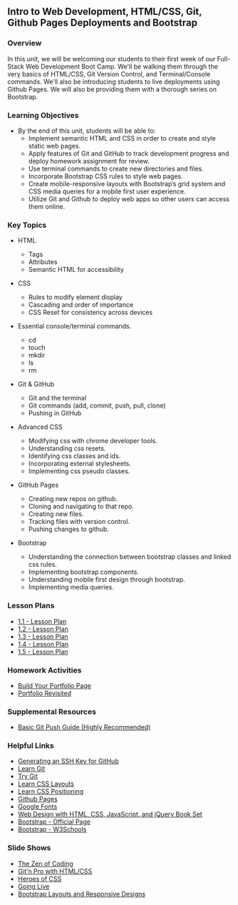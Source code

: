 ## Intro to Web Development, HTML/CSS, Git, Github Pages Deployments and Bootstrap

### Overview

In this unit, we will be welcoming our students to their first week of our Full-Stack Web Development Boot Camp. We'll be walking them through the very basics of HTML/CSS, Git Version Control, and Terminal/Console commands. We'll also be introducing students to live deployments using Github Pages. We will also be providing them with a thorough series on Bootstrap.

### Learning Objectives

* By the end of this unit, students will be able to:
  * Implement semantic HTML and CSS in order to create  and style static web pages.
  * Apply features of Git and GitHub to track development progress and deploy homework assignment for review.
  * Use terminal commands to create new directories and files.
  * Incorporate Bootstrap CSS rules to style web pages.
  * Create mobile-responsive layouts with Bootstrap’s grid system and CSS media queries for a mobile first user experience.
  * Utilize Git and Github to deploy web apps  so other users can access them online.

### Key Topics

* HTML
  * Tags
  * Attributes
  * Semantic HTML for accessibility

* CSS
  * Rules to modify element display
  * Cascading and order of importance
  * CSS Reset for consistency across devices

* Essential console/terminal commands.
  * cd
  * touch
  * mkdir
  * ls
  * rm

* Git & GitHub
  * Git and the terminal
  * Git commands (add, commit, push, pull, clone)
  * Pushing in GitHub

* Advanced CSS
  * Modifying css with chrome developer tools.
  * Understanding css resets.
  * Identifying css classes and ids.
  * Incorporating external stylesheets.
  * Implementing css pseudo classes.

* GitHub Pages
  * Creating new repos on github.
  * Cloning and navigating to that repo.
  * Creating new files.
  * Tracking files with version control.
  * Pushing changes to github.

* Bootstrap
  * Understanding the connection between bootstrap classes and linked css rules.
  * Implementing bootstrap components.
  * Understanding mobile first design through bootstrap.
  * Implementing media queries.


### Lesson Plans

* [1.1 - Lesson Plan](01-Day/01-Day-LessonPlan.md)
* [1.2 - Lesson Plan](02-Day/02-Day-LessonPlan.md)
* [1.3 - Lesson Plan](03-Day/03-Day-LessonPlan.md)
* [1.4 - Lesson Plan](04-Day/04-Day-LessonPlan.md)
* [1.5 - Lesson Plan](05-Day/05-Day-LessonPlan.md)

### Homework Activities

* [Build Your Portfolio Page](../../../../01-Class-Content/01-HTML-Git-CSS/02-Homework/Master)
* [Portfolio Revisited](../../../01-Class-Content/02-css-bootstrap/02-Homework/Solutions/bootstrap_portfolio/bootstrap-bp)

### Supplemental Resources

* [Basic Git Push Guide (Highly Recommended)](03-Day/Supplemental/GitPullGuide)

### Helpful Links

* [Generating an SSH Key for GitHub](https://help.github.com/articles/generating-an-ssh-key/)
* [Learn Git](https://www.codecademy.com/learn/learn-git)
* [Try Git](https://try.github.io/levels/1/challenges/1)
* [Learn CSS Layouts](http://learn.shayhowe.com/html-css/positioning-content/)
* [Learn CSS Positioning](http://learn.shayhowe.com/advanced-html-css/detailed-css-positioning/)
* [Github Pages](https://pages.github.com/)
* [Google Fonts](https://www.google.com/fonts)
* [Web Design with HTML, CSS, JavaScript, and jQuery Book Set](http://www.amazon.com/Web-Design-HTML-JavaScript-jQuery/dp/1118907442)
* [Bootstrap - Official Page](http://getbootstrap.com/)
* [Bootstrap - W3Schools](http://www.w3schools.com/bootstrap/bootstrap_get_started.asp)

### Slide Shows

* [The Zen of Coding](https://docs.google.com/presentation/d/1GDnp_iOyLS4PfZKapMaXeqkQakY8iHiAEIqv3Hz5_aE/edit?usp=sharing)
* [Git'n Pro with HTML/CSS](https://docs.google.com/presentation/d/14u7huMWQcjyN7cSwTEd3pvWfhczMp-KccY6ZGZ7ypns/edit?usp=sharing)
* [Heroes of CSS](https://docs.google.com/presentation/d/1qyjvRo_DEEt-tzbfB6S6OxoQFyHRdApN7cjgCIXJ2e8/edit?usp=sharing)
* [Going Live](https://docs.google.com/presentation/d/1x6vxXnVqLOAvx8NwZyYH4nAcefXlddFl-nLQvHUe0Bo/edit?usp=sharing)
* [Bootstrap Layouts and Responsive Designs](https://docs.google.com/presentation/d/10y3JDcwwZzMbcOMkWN17n9rv5sKumd7qJxYcajJpcPY/edit?usp=sharing)
